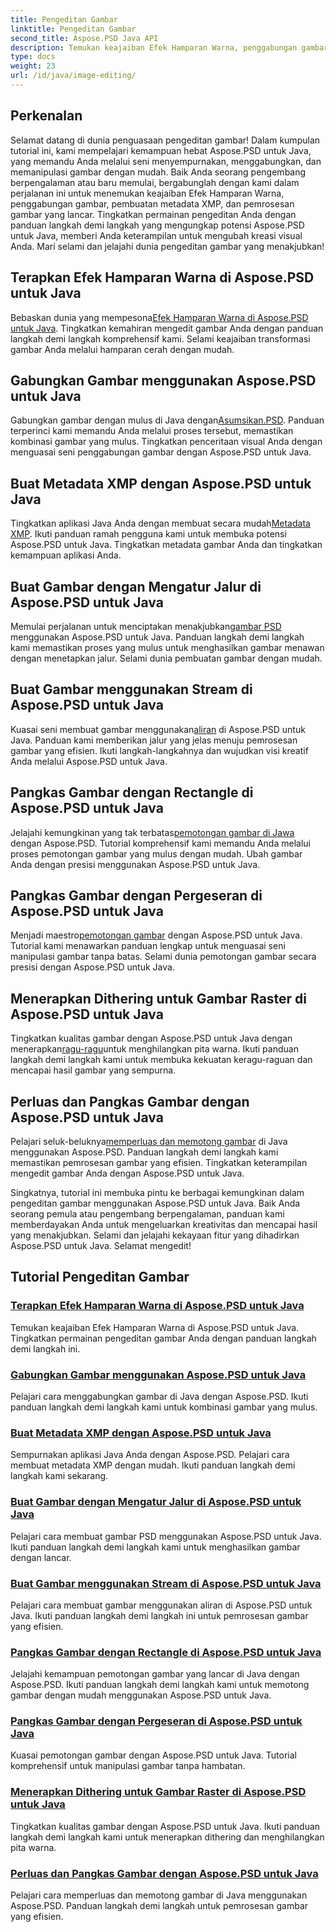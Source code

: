 ```yaml
---
title: Pengeditan Gambar
linktitle: Pengeditan Gambar
second_title: Aspose.PSD Java API
description: Temukan keajaiban Efek Hamparan Warna, penggabungan gambar, dan pemrosesan gambar mulus dengan Aspose.PSD. Tingkatkan permainan pengeditan gambar Anda dengan panduan kami.
type: docs
weight: 23
url: /id/java/image-editing/
---
```

## Perkenalan 

Selamat datang di dunia penguasaan pengeditan gambar! Dalam kumpulan tutorial ini, kami mempelajari kemampuan hebat Aspose.PSD untuk Java, yang memandu Anda melalui seni menyempurnakan, menggabungkan, dan memanipulasi gambar dengan mudah. Baik Anda seorang pengembang berpengalaman atau baru memulai, bergabunglah dengan kami dalam perjalanan ini untuk menemukan keajaiban Efek Hamparan Warna, penggabungan gambar, pembuatan metadata XMP, dan pemrosesan gambar yang lancar. Tingkatkan permainan pengeditan Anda dengan panduan langkah demi langkah yang mengungkap potensi Aspose.PSD untuk Java, memberi Anda keterampilan untuk mengubah kreasi visual Anda. Mari selami dan jelajahi dunia pengeditan gambar yang menakjubkan!

## Terapkan Efek Hamparan Warna di Aspose.PSD untuk Java

 Bebaskan dunia yang mempesona[Efek Hamparan Warna di Aspose.PSD untuk Java](./color-overlay-effect/). Tingkatkan kemahiran mengedit gambar Anda dengan panduan langkah demi langkah komprehensif kami. Selami keajaiban transformasi gambar Anda melalui hamparan cerah dengan mudah.

## Gabungkan Gambar menggunakan Aspose.PSD untuk Java

 Gabungkan gambar dengan mulus di Java dengan[Asumsikan.PSD](./combine-images/). Panduan terperinci kami memandu Anda melalui proses tersebut, memastikan kombinasi gambar yang mulus. Tingkatkan penceritaan visual Anda dengan menguasai seni penggabungan gambar dengan Aspose.PSD untuk Java.

## Buat Metadata XMP dengan Aspose.PSD untuk Java

 Tingkatkan aplikasi Java Anda dengan membuat secara mudah[Metadata XMP](./create-xmp-metadata/). Ikuti panduan ramah pengguna kami untuk membuka potensi Aspose.PSD untuk Java. Tingkatkan metadata gambar Anda dan tingkatkan kemampuan aplikasi Anda.

## Buat Gambar dengan Mengatur Jalur di Aspose.PSD untuk Java

 Memulai perjalanan untuk menciptakan menakjubkan[gambar PSD](./create-image-by-setting-path/) menggunakan Aspose.PSD untuk Java. Panduan langkah demi langkah kami memastikan proses yang mulus untuk menghasilkan gambar menawan dengan menetapkan jalur. Selami dunia pembuatan gambar dengan mudah.

## Buat Gambar menggunakan Stream di Aspose.PSD untuk Java

 Kuasai seni membuat gambar menggunakan[aliran](./create-image-using-stream/) di Aspose.PSD untuk Java. Panduan kami memberikan jalur yang jelas menuju pemrosesan gambar yang efisien. Ikuti langkah-langkahnya dan wujudkan visi kreatif Anda melalui Aspose.PSD untuk Java.

## Pangkas Gambar dengan Rectangle di Aspose.PSD untuk Java

 Jelajahi kemungkinan yang tak terbatas[pemotongan gambar di Jawa](./crop-image-by-rectangle/) dengan Aspose.PSD. Tutorial komprehensif kami memandu Anda melalui proses pemotongan gambar yang mulus dengan mudah. Ubah gambar Anda dengan presisi menggunakan Aspose.PSD untuk Java.

## Pangkas Gambar dengan Pergeseran di Aspose.PSD untuk Java

 Menjadi maestro[pemotongan gambar](./crop-image-by-shifts/) dengan Aspose.PSD untuk Java. Tutorial kami menawarkan panduan lengkap untuk menguasai seni manipulasi gambar tanpa batas. Selami dunia pemotongan gambar secara presisi dengan Aspose.PSD untuk Java.

## Menerapkan Dithering untuk Gambar Raster di Aspose.PSD untuk Java

 Tingkatkan kualitas gambar dengan Aspose.PSD untuk Java dengan menerapkan[ragu-ragu](./implement-dithering/)untuk menghilangkan pita warna. Ikuti panduan langkah demi langkah kami untuk membuka kekuatan keragu-raguan dan mencapai hasil gambar yang sempurna.

## Perluas dan Pangkas Gambar dengan Aspose.PSD untuk Java

 Pelajari seluk-beluknya[memperluas dan memotong gambar](./expand-and-crop-images/) di Java menggunakan Aspose.PSD. Panduan langkah demi langkah kami memastikan pemrosesan gambar yang efisien. Tingkatkan keterampilan mengedit gambar Anda dengan Aspose.PSD untuk Java.

Singkatnya, tutorial ini membuka pintu ke berbagai kemungkinan dalam pengeditan gambar menggunakan Aspose.PSD untuk Java. Baik Anda seorang pemula atau pengembang berpengalaman, panduan kami memberdayakan Anda untuk mengeluarkan kreativitas dan mencapai hasil yang menakjubkan. Selami dan jelajahi kekayaan fitur yang dihadirkan Aspose.PSD untuk Java. Selamat mengedit!
## Tutorial Pengeditan Gambar
### [Terapkan Efek Hamparan Warna di Aspose.PSD untuk Java](./color-overlay-effect/)
Temukan keajaiban Efek Hamparan Warna di Aspose.PSD untuk Java. Tingkatkan permainan pengeditan gambar Anda dengan panduan langkah demi langkah ini.
### [Gabungkan Gambar menggunakan Aspose.PSD untuk Java](./combine-images/)
Pelajari cara menggabungkan gambar di Java dengan Aspose.PSD. Ikuti panduan langkah demi langkah kami untuk kombinasi gambar yang mulus.
### [Buat Metadata XMP dengan Aspose.PSD untuk Java](./create-xmp-metadata/)
Sempurnakan aplikasi Java Anda dengan Aspose.PSD. Pelajari cara membuat metadata XMP dengan mudah. Ikuti panduan langkah demi langkah kami sekarang.
### [Buat Gambar dengan Mengatur Jalur di Aspose.PSD untuk Java](./create-image-by-setting-path/)
Pelajari cara membuat gambar PSD menggunakan Aspose.PSD untuk Java. Ikuti panduan langkah demi langkah kami untuk menghasilkan gambar dengan lancar.
### [Buat Gambar menggunakan Stream di Aspose.PSD untuk Java](./create-image-using-stream/)
Pelajari cara membuat gambar menggunakan aliran di Aspose.PSD untuk Java. Ikuti panduan langkah demi langkah ini untuk pemrosesan gambar yang efisien.
### [Pangkas Gambar dengan Rectangle di Aspose.PSD untuk Java](./crop-image-by-rectangle/)
Jelajahi kemampuan pemotongan gambar yang lancar di Java dengan Aspose.PSD. Ikuti panduan langkah demi langkah kami untuk memotong gambar dengan mudah menggunakan Aspose.PSD untuk Java.
### [Pangkas Gambar dengan Pergeseran di Aspose.PSD untuk Java](./crop-image-by-shifts/)
Kuasai pemotongan gambar dengan Aspose.PSD untuk Java. Tutorial komprehensif untuk manipulasi gambar tanpa hambatan.
### [Menerapkan Dithering untuk Gambar Raster di Aspose.PSD untuk Java](./implement-dithering/)
Tingkatkan kualitas gambar dengan Aspose.PSD untuk Java. Ikuti panduan langkah demi langkah kami untuk menerapkan dithering dan menghilangkan pita warna.
### [Perluas dan Pangkas Gambar dengan Aspose.PSD untuk Java](./expand-and-crop-images/)
Pelajari cara memperluas dan memotong gambar di Java menggunakan Aspose.PSD. Panduan langkah demi langkah untuk pemrosesan gambar yang efisien.